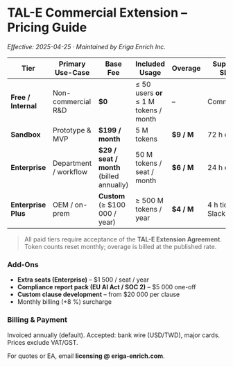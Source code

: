 # TAL-E Commercial Extension – Pricing Guide
_Effective: 2025-04-25 · Maintained by Eriga Enrich Inc._

| Tier | Primary Use-Case | Base Fee | Included Usage | Overage | Support SLA |
|------|-----------------|----------|----------------|---------|-------------|
| **Free / Internal** | Non-commercial R&D | **$0** | ≤ 50 users **or** ≤ 1 M tokens / month | – | Community |
| **Sandbox** | Prototype & MVP | **$199 / month** | 5 M tokens | **$9 / M** | 72 h email |
| **Enterprise** | Department / workflow | **$29 / seat / month** (billed annually) | 50 M tokens / seat / month | **$6 / M** | 24 h email |
| **Enterprise Plus** | OEM / on-prem | **Custom** (≥ $100 000 / year) | ≥ 500 M tokens / year | **$4 / M** | 4 h ticket / Slack |

> All paid tiers require acceptance of the **TAL-E Extension Agreement**.  
> Token counts reset monthly; overage is billed at the published rate.

### Add-Ons
* **Extra seats (Enterprise)** – $1 500 / seat / year  
* **Compliance report pack (EU AI Act / SOC 2)** – $5 000 one-off  
* **Custom clause development** – from $20 000 per clause  
* Monthly billing (+8 %) surcharge

### Billing & Payment
Invoiced annually (default). Accepted: bank wire (USD/TWD), major cards.  
Prices exclude VAT/GST.

For quotes or EA, email **licensing @ eriga-enrich.com**.

